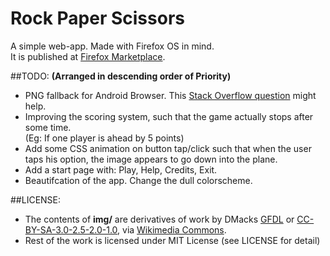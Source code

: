 Rock Paper Scissors
===================

A simple web-app. Made with Firefox OS in mind.  
It is published at [Firefox Marketplace](https://marketplace.firefox.com/app/rps).

##TODO:
**(Arranged in descending order of Priority)**

* PNG fallback for Android Browser. This [Stack Overflow question](http://goo.gl/czmwVr) might help.
* Improving the scoring system, such that the game actually stops after some time.  
(Eg: If one player is ahead by 5 points)
* Add some CSS animation on button tap/click such that when the user taps his option, the image appears to go down into the plane.
* Add a start page with: Play, Help, Credits, Exit.
* Beautifcation of the app. Change the dull colorscheme.

##LICENSE:  
* The contents of **img/** are derivatives of work by DMacks [GFDL](http://www.gnu.org/copyleft/fdl.html)
or [CC-BY-SA-3.0-2.5-2.0-1.0](http://creativecommons.org/licenses/by-sa/3.0),
via [Wikimedia Commons](http://commons.wikimedia.org/wiki/File%3APierre_ciseaux_feuille_l%C3%A9zard_spock_aligned.svg).  
* Rest of the work is licensed under MIT License (see LICENSE for detail) 
